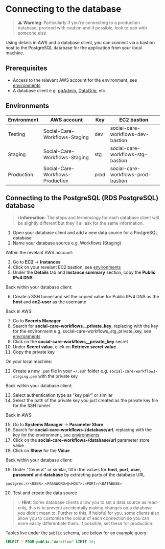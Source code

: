 # Connecting to the database

> ⚠️ **Warning**: Particularly if you're connecting to a production database,
> proceed with caution and if possible, look to pair with someone else.

Using details in AWS and a database client, you can connect via a bastion host
to the PostgreSQL database for the application from your local machine.

## Prerequisites

- Access to the relevant AWS account for the environment, see [environments](#environments)
- A database client e.g. [pgAdmin](https://www.pgadmin.org), [DataGrip](https://www.jetbrains.com/datagrip/), etc.

## Environments

| Environment | AWS account                      | Key  | EC2 bastion                        |
| ----------- | -------------------------------- | ---- | ---------------------------------- |
| Testing     | Social-Care-Workflows-Staging    | dev  | social-care-workflows-dev-bastion  |
| Staging     | Social-Care-Workflows-Staging    | stg  | social-care-workflows-stg-bastion  |
| Production  | Social-Care-Workflows-Production | prod | social-care-workflows-prod-bastion |

## Connecting to the PostgreSQL (RDS PostgreSQL) database

> ℹ️ **Information**: The steps and terminology for each database client will be
> slightly different but they'll all ask for the same information.

1. Open your database client and add a new data source for a PostgreSQL database
2. Name your database source e.g. Workflows (Staging)

Within the revelant AWS account:

3. Go to **EC2** → **Instances**
4. Click on your revelant EC2 bastion, see [environments](#environments)
5. Under the **Details** tab and **Instance summary** section, copy the **Public IPv4 DNS**

Back within your database client:

6. Create a SSH tunnel and set the copied value for Public IPv4 DNS as the **host** and **ec2-user** as the username

Back in AWS:

7. Go to **Secrets Manager**
8. Search for **social-care-workflows_<environment-key>_private_key**, replacing **<environment-key>** with the key for the environment e.g. social-care-workflows_stg_private_key, see [environments](#environments)
9. Click on the **social-care-workflows_<environment-key>_private_key** secret
10. Under **Secret value**, click on **Retrieve secret value**
11. Copy the private key

On your local machine:

12. Create a new `.pem` file in your `~/.ssh` folder e.g. `social-care-workflows-staging.pem` with the private key

Back within your database client:

13. Select authentication type as "key pair" or similar
14. Select the path of the private key you just created as the private key file for the SSH tunnel

Back in AWS:

15.  Go to **Systems Manager** → **Parameter Store**
16. Search for **social-care-workflows-<environment-key>/database/url**, replacing **<environment-key>** with the key for the environment, see [environments](#environments)
17. Click on the **social-care-workflows-<environment-key>/database/url** parameter store value
18. Click on **Show** for the **Value**

Back within your database client:

19. Under "General" or similar, fill in the values for **host**, **port**, **user**, **password** and **database** by extracting parts of the database URL

```
postgres://<USER>:<PASSWORD>@<HOST>:<PORT>/<DATABASE>
```

20. Test and create the data source

> 💡 **Hint**: Some database clients allow you to set a data source as
> read-only, this is to prevent accidentally making changes on a database you
> didn't mean to. Further to this, if helpful for you, some clients also allow
> you to customise the colour of each connection so you can more easily differentiate them. If possible, set these for production.

Tables live under the `public` schema, see below for an example query:

```sql
SELECT * FROM public."Workflow" LIMIT 10;
```

